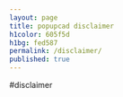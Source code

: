 ```yaml
---
layout: page
title: popupcad disclaimer
h1color: 605f5d
h1bg: fed587
permalink: /disclaimer/
published: true
---
```


#disclaimer
